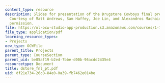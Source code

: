 ```yaml
---
content_type: resource
description: Slides for presentation of the Drugstore Cowboys final project report.
  Courtesy of Matt Andrews, Sam Haffey, Joe Lin, and Alexandros Machairas. Used with
  permission.
file: https://ol-ocw-studio-app-production.s3.amazonaws.com/courses/1-782-environmental-engineering-masters-of-engineering-project-fall-2003-spring-2004/df21e73426c884e00a39fb7462e014be_dstore_fnl_pt.pdf
file_type: application/pdf
learning_resource_types:
- Projects
ocw_type: OCWFile
parent_title: Projects
parent_type: CourseSection
parent_uid: be85af19-b2ed-7bbe-d00b-96acdd2435e4
resourcetype: Document
title: dstore_fnl_pt.pdf
uid: df21e734-26c8-84e0-0a39-fb7462e014be
---
```


